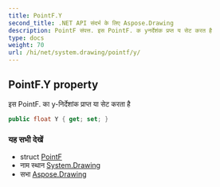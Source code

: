 ```yaml
---
title: PointF.Y
second_title: .NET API संदर्भ के लिए Aspose.Drawing
description: PointF संपत्त. इस PointF. क yनर्देशंक प्रप्त य सेट करत है
type: docs
weight: 70
url: /hi/net/system.drawing/pointf/y/
---
```

## PointF.Y property

इस PointF. का y-निर्देशांक प्राप्त या सेट करता है

```csharp
public float Y { get; set; }
```

### यह सभी देखें

* struct [PointF](../)
* नाम स्थान [System.Drawing](../../pointf/)
* सभा [Aspose.Drawing](../../../)


